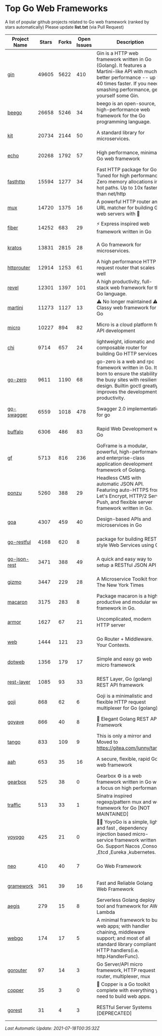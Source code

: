 # Top Go Web Frameworks
A list of popular github projects related to Go web framework (ranked by stars automatically)
Please update **list.txt** (via Pull Request)

| Project Name | Stars | Forks | Open Issues | Description | Last Commit |
| ------------ | ----- | ----- | ----------- | ----------- | ----------- |
| [gin](https://github.com/gin-gonic/gin) | 49605 | 5622 | 410 | Gin is a HTTP web framework written in Go (Golang). It features a Martini-like API with much better performance -- up to 40 times faster. If you need smashing performance, get yourself some Gin. | 2021-07-13 01:44:19 |
| [beego](https://github.com/beego/beego) | 26658 | 5246 | 34 | beego is an open-source, high-performance web framework for the Go programming language. | 2021-07-05 08:48:15 |
| [kit](https://github.com/go-kit/kit) | 20734 | 2144 | 50 | A standard library for microservices. | 2021-07-02 14:58:17 |
| [echo](https://github.com/labstack/echo) | 20268 | 1792 | 57 | High performance, minimalist Go web framework | 2021-07-12 19:35:47 |
| [fasthttp](https://github.com/valyala/fasthttp) | 15594 | 1277 | 34 | Fast HTTP package for Go. Tuned for high performance. Zero memory allocations in hot paths. Up to 10x faster than net/http | 2021-07-17 15:51:59 |
| [mux](https://github.com/gorilla/mux) | 14720 | 1375 | 16 | A powerful HTTP router and URL matcher for building Go web servers with 🦍 | 2020-09-12 19:20:56 |
| [fiber](https://github.com/gofiber/fiber) | 14252 | 683 | 29 | ⚡️ Express inspired web framework written in Go | 2021-07-17 15:20:14 |
| [kratos](https://github.com/go-kratos/kratos) | 13831 | 2815 | 28 | A Go framework for microservices. | 2021-07-17 23:46:03 |
| [httprouter](https://github.com/julienschmidt/httprouter) | 12914 | 1253 | 61 | A high performance HTTP request router that scales well | 2020-09-21 13:50:23 |
| [revel](https://github.com/revel/revel) | 12301 | 1397 | 101 | A high productivity, full-stack web framework for the Go language. | 2020-07-12 05:57:36 |
| [martini](https://github.com/go-martini/martini) | 11273 | 1127 | 13 | ⚠️ No longer maintained ⚠️  Classy web framework for Go | 2017-01-21 21:58:54 |
| [micro](https://github.com/micro/micro) | 10227 | 894 | 82 | Micro is a cloud platform for API development | 2021-07-13 15:38:11 |
| [chi](https://github.com/go-chi/chi) | 9714 | 657 | 24 | lightweight, idiomatic and composable router for building Go HTTP services | 2021-07-14 18:31:22 |
| [go-zero](https://github.com/tal-tech/go-zero) | 9611 | 1190 | 68 | go-zero is a web and rpc framework written in Go. It's born to ensure the stability of the busy sites with resilient design. Builtin goctl greatly improves the development productivity. | 2021-07-17 12:51:23 |
| [go-swagger](https://github.com/go-swagger/go-swagger) | 6559 | 1018 | 478 | Swagger 2.0 implementation for go | 2021-07-17 03:30:16 |
| [buffalo](https://github.com/gobuffalo/buffalo) | 6306 | 486 | 83 | Rapid Web Development w/ Go | 2021-07-06 14:18:32 |
| [gf](https://github.com/gogf/gf) | 5713 | 816 | 236 | GoFrame is a modular, powerful, high-performance and enterprise-class application development framework of Golang.  | 2021-07-15 14:19:00 |
| [ponzu](https://github.com/ponzu-cms/ponzu) | 5260 | 388 | 29 | Headless CMS with automatic JSON API. Featuring auto-HTTPS from Let's Encrypt, HTTP/2 Server Push, and flexible server framework written in Go. | 2020-01-02 00:14:32 |
| [goa](https://github.com/goadesign/goa) | 4307 | 459 | 40 | Design-based APIs and microservices in Go | 2021-07-15 21:19:41 |
| [go-restful](https://github.com/emicklei/go-restful) | 4168 | 620 | 8 | package for building REST-style Web Services using Go | 2021-07-14 08:35:35 |
| [go-json-rest](https://github.com/ant0ine/go-json-rest) | 3471 | 388 | 49 | A quick and easy way to setup a RESTful JSON API | 2017-09-13 04:12:08 |
| [gizmo](https://github.com/nytimes/gizmo) | 3447 | 229 | 28 | A Microservice Toolkit from The New York Times | 2021-04-30 15:27:05 |
| [macaron](https://github.com/go-macaron/macaron) | 3175 | 283 | 8 | Package macaron is a high productive and modular web framework in Go. | 2020-11-13 12:00:30 |
| [armor](https://github.com/labstack/armor) | 1627 | 67 | 21 | Uncomplicated, modern HTTP server | 2019-08-03 18:10:09 |
| [web](https://github.com/gocraft/web) | 1444 | 121 | 23 | Go Router + Middleware. Your Contexts. | 2019-02-07 15:06:52 |
| [dotweb](https://github.com/devfeel/dotweb) | 1356 | 179 | 17 | Simple and easy go web micro framework | 2021-04-20 05:49:58 |
| [rest-layer](https://github.com/rs/rest-layer) | 1085 | 93 | 33 | REST Layer, Go (golang) REST API framework | 2019-12-05 10:17:11 |
| [goji](https://github.com/goji/goji) | 868 | 62 | 6 | Goji is a minimalistic and flexible HTTP request multiplexer for Go (golang) | 2019-01-26 23:58:29 |
| [goyave](https://github.com/go-goyave/goyave) | 866 | 40 | 8 | 🍐 Elegant Golang REST API Framework | 2021-07-03 19:45:52 |
| [tango](https://github.com/lunny/tango) | 833 | 109 | 9 | This is only a mirror and Moved to https://gitea.com/lunny/tango | 2019-05-17 03:31:10 |
| [aah](https://github.com/go-aah/aah) | 653 | 35 | 16 | A secure, flexible, rapid Go web framework | 2020-09-02 02:31:20 |
| [gearbox](https://github.com/gogearbox/gearbox) | 525 | 38 | 0 | Gearbox :gear: is a web framework written in Go with a focus on high performance | 2021-07-03 00:36:35 |
| [traffic](https://github.com/gravityblast/traffic) | 513 | 33 | 1 | Sinatra inspired regexp/pattern mux and web framework for Go [NOT MAINTAINED] | 2015-11-26 21:31:07 |
| [yoyogo](https://github.com/yoyofx/yoyogo) | 425 | 21 | 0 | 🦄🌈 YoyoGo is a simple, light and fast , dependency injection based micro-service framework written in Go. Support Nacos ,Consoul ,Etcd ,Eureka ,kubernetes. | 2021-07-14 02:35:40 |
| [neo](https://github.com/ivpusic/neo) | 410 | 40 | 7 | Go Web Framework | 2017-08-14 23:54:31 |
| [gramework](https://github.com/gramework/gramework) | 361 | 39 | 16 | Fast and Reliable Golang Web Framework | 2020-01-21 17:51:59 |
| [aegis](https://github.com/tmaiaroto/aegis) | 279 | 15 | 8 | Serverless Golang deploy tool and framework for AWS Lambda | 2019-07-28 17:59:41 |
| [webgo](https://github.com/bnkamalesh/webgo) | 174 | 17 | 5 | A minimal framework to build web apps; with handler chaining, middleware support; and most of all standard library compliant HTTP handlers(i.e. http.HandlerFunc). | 2021-07-04 18:44:18 |
| [gorouter](https://github.com/vardius/gorouter) | 97 | 14 | 3 | Go Server/API micro framework, HTTP request router, multiplexer, mux | 2021-06-26 05:21:58 |
| [copper](https://github.com/gocopper/copper) | 35 | 3 | 0 | 🚀‏‏‎    ‎‏‏‎‏‏‎‎‎‎‎‎Copper is a Go toolkit complete with everything you need to build web apps. | 2021-06-26 18:36:43 |
| [gorest](https://github.com/tideland/gorest) | 31 | 4 | 3 | RESTful Server Systems [DEPRECATED] | 2017-11-10 13:00:37 |

*Last Automatic Update: 2021-07-18T00:35:32Z*